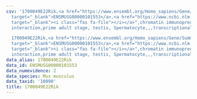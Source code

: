 ```yaml
---
csv: '1700049E22Rik,<a href="https://www.ensembl.org/Homo_sapiens/Gene/Summary?db=core;g=ENSMUSG00000101553"
  target="_blank">ENSMUSG00000101553</a>,<a href="https://www.ncbi.nlm.nih.gov/pubmed/25450459"
  target="_blank"><i class="fas fa-file"></i></a>",chromatin immunoprecipitation assay,direct
  interaction,prime adult stage, testis, Spermatocyte,,,transcriptional regulation,

  1700049E22Rik,<a href="https://www.ensembl.org/Homo_sapiens/Gene/Summary?db=core;g=ENSMUSG00000101553"
  target="_blank">ENSMUSG00000101553</a>,<a href="https://www.ncbi.nlm.nih.gov/pubmed/25450459"
  target="_blank"><i class="fas fa-file"></i></a>",chromatin immunoprecipitation assay,direct
  interaction,prime adult stage, testis, Spermatocyte,,,transcriptional regulation,'
data_alias: 1700049E22Rik
data_id: ENSMUSG00000101553
data_numevidence: 2
data_species: Mus musculus
data_taxid: '10090'
title: 1700049E22Rik
---
```


